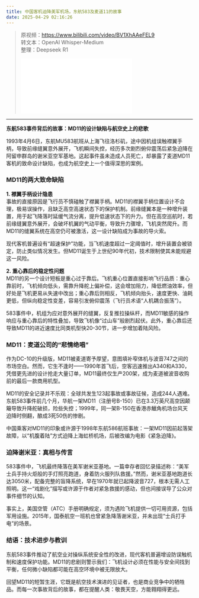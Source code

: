 ```yaml
---
title: 中国客机迫降美军机场，东航583及麦道11的故事
date: 2025-04-29 02:16:26
---
```


> 原视频：https://www.bilibili.com/video/BV1XhAAeFEL9<br>转文本：OpenAI Whisper-Medium<br>整理：Deepseek R1
>
> <iframe src="//player.bilibili.com/player.html?bvid=BV1XhAAeFEL9&autoplay=0" scrolling="no" border="0" frameborder="no" framespacing="0" allowfullscreen="true"></iframe>

---

**东航583事件背后的故事：MD11的设计缺陷与航空史上的悲歌**  

1993年4月6日，东航MU583航班从上海飞往洛杉矶，途中因机组误触襟翼手柄，导致前缘缝翼意外展开，飞机瞬间失控，经历多次剧烈俯仰震荡后紧急迫降在阿留申群岛的谢米亚空军基地。这起事件虽未造成人员死亡，却暴露了麦道MD11客机的致命设计缺陷，也成为航空史上一个值得深思的案例。  

### **MD11的两大致命缺陷**  
**1. 襟翼手柄设计隐患**  
事故的直接原因是飞行员不慎碰触了襟翼手柄。MD11的襟翼手柄位置设计不合理，极易误操作，且缺乏高空高速状态下的保护机制。前缘缝翼本是一种增升装置，用于起飞降落时延缓气流分离，提升低速状态下的升力。但在高空巡航时，若前缘缝翼意外展开，会破坏机翼的气动平衡，导致升力骤增，飞机突然爬升。而MD11的缝翼系统在高空仍可被激活，这一设计缺陷成为事故的导火索。  

现代客机普遍设有“超速保护”功能，当飞机速度超过一定阈值时，增升装置会被锁定，防止类似情况发生。但MD11诞生于上世纪90年代初，技术限制使其未能规避这一风险。  

**2. 重心靠后的稳定性问题**  
MD11的另一个设计短板是重心过于靠后。飞机重心位置直接影响飞行品质：重心靠前时，飞机倾向低头，需靠升降舵上偏补偿，这会增加阻力，降低燃油效率，但好处是飞机更易从失速中改出；重心靠后则相反，飞机倾向抬头，速度更快、油耗更低，但纵向稳定性变差，容易引发俯仰震荡（飞行员术语“人机耦合振荡”）。  

583事件中，机组为应对意外展开的缝翼，反复推拉操纵杆，而MD11敏感的操作响应与重心靠后的特性叠加，导致飞机像“过山车”般剧烈起伏。此外，重心靠后还导致MD11的进近速度比同类机型快20-30节，进一步增加着陆风险。  

### **MD11：麦道公司的“悲情绝唱”**  
作为DC-10的升级版，MD11被麦道寄予厚望，意图填补窄体机与波音747之间的市场空白。然而，它生不逢时——1990年首飞后，空客迅速推出A340和A330，凭借更先进的设计抢走大量订单，MD11最终仅生产200架，成为麦道被波音收购前的最后一款商用机型。  

MD11的安全记录并不乐观：全球共发生123起事故或事故征候，造成244人遇难。东航583事件前几个月，华航一架MD11（注册号B-150）已在3.3万英尺高空因颠簸导致升降舵破损，险些失控；1999年，同一架B-150在香港赤鱲角机场台风天迫降时侧翻，酿成3死50伤的惨剧。  

中国乘客对MD11的印象或许源于1998年东航586航班事故：一架MD11因前起落架故障，以“机腹着陆”方式迫降上海虹桥机场，后被改编为电影《紧急迫降》。  

### **迫降谢米亚：真相与传言**  
583事件中，飞机最终降落在美军谢米亚基地。一篇幸存者回忆录描述称：“美军士兵手持火炬般的手灯照亮跑道，身着防火服列队救援。”然而，谢米亚基地跑道长达3050米，配备完整的盲降系统，早在1970年就已起降波音727，根本无需人工照明。这一“戏剧化”描写或许源于作者对紧急救援的感动，但也间接误导了公众对事件细节的认知。  

事实上，美国空管（ATC）手册明确规定，须为遇险飞机提供一切可用资源，包括军用设施。2015年，国泰航空一班机也曾紧急降落谢米亚，并未出现“士兵打手电”的场景。  

### **结语：技术进步与教训**  
东航583事件推动了航空业对操纵系统安全性的改进，现代客机普遍增设防误触机制和速度保护功能。MD11的悲剧则警示我们：飞机设计必须在性能与安全间找到平衡，任何微小缺陷都可能在高空环境中被无限放大。  

回望MD11的短暂生涯，它既是航空技术演进的见证者，也是商业竞争中的牺牲品。而每一次事故背后的故事，都在提醒人类：敬畏天空，方能翱翔得更远。